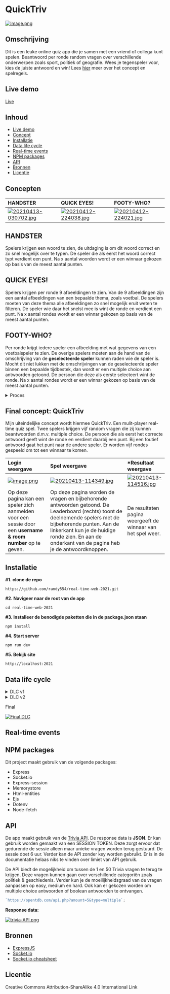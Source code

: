 # QuickTriv

[![image.png](https://i.postimg.cc/cLPR4c07/image.png)](https://postimg.cc/pmYhsz9y)

## Omschrijving

Dit is een leuke online quiz app die je samen met een vriend of collega kunt spelen. Beantwoord per ronde random vragen over verschillende onderwerpen zoals sport, politiek of geografie. Wees je tegenspeler voor, kies de juiste antwoord en win! Lees [hier](#final-concept-quicktriv) meer over het concept en spelregels.

## Live demo

[Live](https://quicktriv.herokuapp.com/)

## Inhoud

- [Live demo](#live-demo)
- [Concept](#concept)
- [Installatie](#installatie)
- [Data life cycle](#data-life-cycle)
- [Real-time events](#real-time-events)
- [NPM packages](#npm-packages)
- [API](#API)
- [Bronnen](#bronnen)
- [Licentie](#licentie)

## Concepten

| **HANDSTER**                                                                                             | **QUICK EYES!**                                                                                          | **FOOTY-WHO?**                                                                                           |
| :------------------------------------------------------------------------------------------------------- | :------------------------------------------------------------------------------------------------------- | :------------------------------------------------------------------------------------------------------- |
| [![20210413-030702.jpg](https://i.postimg.cc/j53pjQ3H/20210413-030702.jpg)](https://postimg.cc/LYfCCfp5) | [![20210412-224038.jpg](https://i.postimg.cc/GpK0W1kS/20210412-224038.jpg)](https://postimg.cc/jWDkfm3z) | [![20210412-224021.jpg](https://i.postimg.cc/fLb4ZgCW/20210412-224021.jpg)](https://postimg.cc/jWB34cBB) |

## HANDSTER

Spelers krijgen een woord te zien, de uitdaging is om dit woord correct en zo snel mogelijk over te typen. De speler die als eerst het woord correct typt verdient een punt. Na x aantal woorden wordt er een winnaar gekozen op basis van de meest aantal punten.

## QUICK EYES!

Spelers krijgen per ronde 9 afbeeldingen te zien. Van de 9 afbeeldingen zijn een aantal afbeeldingen van een bepaalde thema, zoals voetbal. De spelers moeten van deze thema alle afbeeldingen zo snel mogelijk eruit weten te filteren. De speler wie daar het snelst mee is wint de ronde en verdient een punt. Na x aantal rondes wordt er een winnar gekozen op basis van de meest aantal punten.

## FOOTY-WHO?

Per ronde krijgt iedere speler een afbeelding met wat gegevens van een voetbalspeler te zien. De overige spelers moeten aan de hand van de omschrijving van de **geselecteerde speler** kunnen raden wie de speler is. Mocht dit niet lukken met de omschrijvingen van de geselecteerde speler binnen een bepaalde tijdbestek, dan wordt er een multiple choice aan antwoorden getoond. De persoon die deze als eerste selecteert wint de ronde. Na x aantal rondes wordt er een winnar gekozen op basis van de meest aantal punten.

<details>
       <summary>Proces</summary>

Ik wist aanvankelijk van mijn brainstormsessie dat ik snelheid als element wilde hebben in mijn concepten. Dit is met mijn drie ideeën denk ik aardig gelukt. Het was achteraf best lastig om een keuze te maken. Ik heb mijn concepten uiteindelijk tijdens de standup aan de rest van groep voorgelegd, om een voorkeur aan te geven. De voorkeur ging voornamelijk naar het concept `HANDSTER`. Hier waren de meeste enthousiast over. Ook heb ik hier tips voor verdere iteraties meegekregen. Nader inzien vind ik dit zelf een goede keuze en zie ik mogelijkheden hierop te door te itereren.

Na het selecteren van mijn Handster concept, ben ik verder gaan zoeken naar interessante API's. Ik ben hier een aantal API's tegen gekomen voor zowel zinnen als woorden. Langzamerhand begon ik de bijbehorende data toch wel te simpel te vinden. Ik bedacht me toen dat teamgenoot Roy een tip had gegeven om eventueel een quiz API aan het concept toe te voegen. Ik had eerder met een quiz API gewerkt en deze data voelde als een betere aanvulling op mijn concept. Hierbij moest ik wel mijn huidige **HANDSTER** concept aanpassen.

</details>

## Final concept: QuickTriv

Mijn uiteindelijke concept wordt hiermee QuickTriv. Een mulit-player real-time quiz spel. Twee spelers krijgen vijf random vragen die zij kunnen beantwoorden d.m.v. multiple choice. De persoon die als eerst het correcte antwoord geeft wint de ronde en verdient daarbij een punt. Bij een foutief antwoord gaat het punt naar de andere speler. Er worden vijf rondes gespeeld om tot een winnaar te komen.

| **Login weergave**                                                                                            | **Spel weergave**                                                                                                                                                                                                                                                 | **\*Resultaat weergave**                                                                                 |
| :------------------------------------------------------------------------------------------------------------ | :---------------------------------------------------------------------------------------------------------------------------------------------------------------------------------------------------------------------------------------------------------------- | :------------------------------------------------------------------------------------------------------- |
| [![image.png](https://i.postimg.cc/RF4YKKMY/image.png)](https://postimg.cc/Mc3t8cf0)                          | [![20210413-114349.jpg](https://i.postimg.cc/2yHJwM1L/20210413-114349.jpg)](https://postimg.cc/8f6tkyBT)                                                                                                                                                          | [![20210413-114516.jpg](https://i.postimg.cc/ydy2JkBP/20210413-114516.jpg)](https://postimg.cc/gXrgQcxX) |
| Op deze pagina kan een speler zich aanmelden voor een sessie door een **username & room number** op te geven. | Op deze pagina worden de vragen en bijbehorende antwoorden getoond. De Leaderboard (rechts) toont de deelnemende spelers met de bijbehorende punten. Aan de linkerkant kun je de huidige ronde zien. En aan de onderkant van de pagina heb je de antwoordknoppen. | De resultaten pagina weergeeft de winnaar van het spel weer.                                             |

## Installatie

**#1. clone de repo**

    https://github.com/randy554/real-time-web-2021.git

**#2. Navigeer naar de root van de app**

    cd real-time-web-2021

**#3. Installeer de benodigde paketten die in de package.json staan**

    npm install

**#4. Start server**

    npm run dev

**#5. Bekijk site**

    http://localhost:2021

## Data life cycle

<details>
           
[![dlcv1.png](https://i.postimg.cc/SxdK9hp6/dlcv1.png)](https://postimg.cc/nXsZ8Nrr)
<summary>DLC v1</summary>   
</details>

<details>
       
[![Real-time-web-Quick-Triv-Diagram4.png](https://i.postimg.cc/BQCX0KD4/Real-time-web-Quick-Triv-Diagram4.png)](https://postimg.cc/F779b1DB)
<summary>DLC v2</summary>
</details>

Final

[![Final DLC](https://i.ibb.co/92gt9Hw/final-DLC.png)](https://ibb.co/L6R5zdQ)

## Real-time events

<!--
#### Client
* `chat message` verstuur een normale bericht naar andere mensen in de chat.
* `no input` verstuur een melding naar de server dat je een lege formulier hebt gesubmit.
*
* `Join room` verstuur een melding naar de server dat je een lege formulier hebt gesubmit.

#### Server
* `server message` verstuur bericht naar alle andere mensen in de chat dat een persoon de chat heeft verlaten.

-->

## NPM packages


Dit project maakt gebruik van de volgende packages:

- Express
- Socket.io
- Express-session
- Memorystore
- Html-entities
- Ejs
- Dotenv
- Node-fetch



## API

De app maakt gebruik van de [Trivia API](https://opentdb.com/api_config.php). De response data is <strong>JSON</strong>. Er kan gebruik worden gemaakt van een SESSION TOKEN. Deze zorgt ervoor dat gedurende de sessie alleen maar unieke vragen worden terug gestuurd. De sessie doet 6 uur. Verder kan de API zonder key worden gebruikt. Er is in de documentatie helaas niks te
vinden over limiet van API gebruik.

De API biedt de mogelijkheid om tussen de 1 en 50 Trivia vragen te terug te krijgen. Deze vragen kunnen gaan over verschillende categoriën zoals politiek & geschiedenis. Verder kun je de moeilijkheidsgraad van de vragen aanpassen op easy, medium en hard. Ook kan er gekozen worden om multiple choice antwoorden of boolean antwoorden te ontvangen.

```javascript
`https://opentdb.com/api.php?amount=5&type=multiple`;
```

**Response data:**

[![trivia-API.png](https://i.postimg.cc/wjWF43jj/trivia-API.png)](https://postimg.cc/nXDvCFmy)

## Bronnen

- [ExpressJS](https://expressjs.com/)
- [Socket.io](https://socket.io/get-started/chat/)
- [Socket.io cheatsheet](https://socket.io/docs/emit-cheatsheet/)

## Licentie

Creative Commons Attribution-ShareAlike 4.0 International Link
